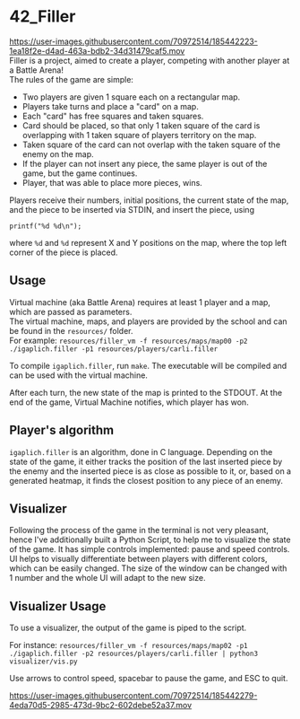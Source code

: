 # 42_Filler
https://user-images.githubusercontent.com/70972514/185442223-1ea18f2e-d4ad-463a-bdb2-34d31479caf5.mov <br>
Filler is a project, aimed to create a player, competing with another player at a Battle Arena! <br>
The rules of the game are simple:
<ul>
  <li>Two players are given 1 square each on a rectangular map.</li>
  <li>Players take turns and place a "card" on a map.</li>
  <li>Each "card" has free squares and taken squares.</li>
  <li>Card should be placed, so that only 1 taken square of the card is overlapping with 1 taken square of players territory on the map.</li>
  <li>Taken square of the card can not overlap with the taken square of the enemy on the map.</li>
  <li>If the player can not insert any piece, the same player is out of the game, but the game continues.</li>
  <li>Player, that was able to place more pieces, wins.</li>
</ul>
Players receive their numbers, initial positions, the current state of the map, and the piece to be inserted via STDIN, and insert the piece, using 

```printf("%d %d\n");```

where ```%d``` and ```%d``` represent X and Y positions on the map, where the top left corner of the piece is placed.

## Usage

Virtual machine (aka Battle Arena) requires at least 1 player and a map, which are passed as parameters. <br>
The virtual machine, maps, and players are provided by the school and can be found in the ```resources/``` folder. <br>
For example:
```resources/filler_vm -f resources/maps/map00 -p2 ./igaplich.filler -p1 resources/players/carli.filler```

To compile ```igaplich.filler```, run ```make```. The executable will be compiled and can be used with the virtual machine.

After each turn, the new state of the map is printed to the STDOUT. At the end of the game, Virtual Machine notifies, which player has won.

## Player's algorithm

```igaplich.filler``` is an algorithm, done in C language. Depending on the state of the game, it either tracks the position of the last inserted piece by the enemy and the inserted piece is as close as possible to it, or, based on a generated heatmap, it finds the closest position to any piece of an enemy.

## Visualizer

Following the process of the game in the terminal is not very pleasant, hence I've additionally built a Python Script, to help me to visualize the state of the game. It has simple controls implemented: pause and speed controls. UI helps to visually differentiate between players with different colors, which can be easily changed. The size of the window can be changed with 1 number and the whole UI will adapt to the new size.

## Visualizer Usage

To use a visualizer, the output of the game is piped to the script.

For instance:
```resources/filler_vm -f resources/maps/map02 -p1 ./igaplich.filler -p2 resources/players/carli.filler | python3 visualizer/vis.py```

Use arrows to control speed, spacebar to pause the game, and ESC to quit.


https://user-images.githubusercontent.com/70972514/185442279-4eda70d5-2985-473d-9bc2-602debe52a37.mov
